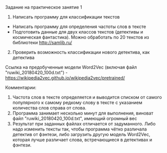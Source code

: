 Задание на практическое занятие 1
1. Написать программу для классификации текстов
- Написать программу для определения частоты слов в тексте
- Подготовить данные для двух классов текстов (детективы и космическая фантастика). Можно обработать по 20 текстов из библиотеки http://samlib.ru/
2. Проверить возможность классификации нового детектива, как детектива

Ссылка на предобученные модели Word2Vec (включая файл "ruwiki_20180420_100d.txt") - https://wikipedia2vec.github.io/wikipedia2vec/pretrained/

Комментарии:
1) Частота слов в тексте определяется и выводится списком от самого популярного к самому редкому слову в тексте с указанием количества слов справа от слова.
2) Программа занимает несколько минут для выполнения, виноват файл "ruwiki_20180420_100d.txt", имеющий огромный вес
3) Результат при заданных файлах отличается от задуманного. Либо надо изменить тексты так, чтобы программа чётко различала детектив от фэнтези, либо загрузить другую модель Word2Vec, которая лучше различает слова, встречающиеся в детективах и фэнтези.
